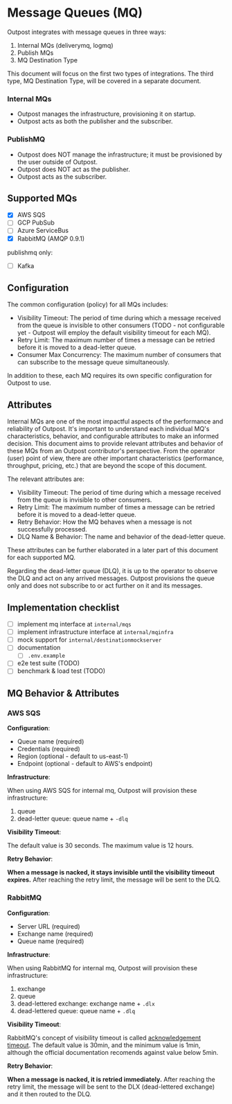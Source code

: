 # Message Queues (MQ)

Outpost integrates with message queues in three ways:

1. Internal MQs (deliverymq, logmq)
2. Publish MQs
3. MQ Destination Type

This document will focus on the first two types of integrations. The third type, MQ Destination Type, will be covered in a separate document.

### Internal MQs

- Outpost manages the infrastructure, provisioning it on startup.
- Outpost acts as both the publisher and the subscriber.

### PublishMQ

- Outpost does NOT manage the infrastructure; it must be provisioned by the user outside of Outpost.
- Outpost does NOT act as the publisher.
- Outpost acts as the subscriber.

## Supported MQs

- [x] AWS SQS
- [ ] GCP PubSub
- [ ] Azure ServiceBus
- [x] RabbitMQ (AMQP 0.9.1)

publishmq only:

- [ ] Kafka

## Configuration

The common configuration (policy) for all MQs includes:

- Visibility Timeout: The period of time during which a message received from the queue is invisible to other consumers (TODO - not configurable yet - Outpost will employ the default visibility timeout for each MQ).
- Retry Limit: The maximum number of times a message can be retried before it is moved to a dead-letter queue.
- Consumer Max Concurrency: The maximum number of consumers that can subscribe to the message queue simultaneously.

In addition to these, each MQ requires its own specific configuration for Outpost to use.

## Attributes

Internal MQs are one of the most impactful aspects of the performance and reliability of Outpost. It's important to understand each individual MQ's characteristics, behavior, and configurable attributes to make an informed decision. This document aims to provide relevant attributes and behavior of these MQs from an Outpost contributor's perspective. From the operator (user) point of view, there are other important characteristics (performance, throughput, pricing, etc.) that are beyond the scope of this document.

The relevant attributes are:

- Visibility Timeout: The period of time during which a message received from the queue is invisible to other consumers.
- Retry Limit: The maximum number of times a message can be retried before it is moved to a dead-letter queue.
- Retry Behavior: How the MQ behaves when a message is not successfully processed.
- DLQ Name & Behavior: The name and behavior of the dead-letter queue.

These attributes can be further elaborated in a later part of this document for each supported MQ.

Regarding the dead-letter queue (DLQ), it is up to the operator to observe the DLQ and act on any arrived messages. Outpost provisions the queue only and does not subscribe to or act further on it and its messages.

## Implementation checklist

- [ ] implement mq interface at `internal/mqs`
- [ ] implement infrastructure interface at `internal/mqinfra`
- [ ] mock support for `internal/destinationmockserver`
- [ ] documentation
  - [ ] `.env.example`
- [ ] e2e test suite (TODO)
- [ ] benchmark & load test (TODO)

## MQ Behavior & Attributes

### AWS SQS

**Configuration**:

- Queue name (required)
- Credentials (required)
- Region (optional - default to us-east-1)
- Endpoint (optional - default to AWS's endpoint)

**Infrastructure**:

When using AWS SQS for internal mq, Outpost will provision these infrastructure:

1. queue
2. dead-letter queue: queue name + `-dlq`

**Visibility Timeout**:

The default value is 30 seconds. The maximum value is 12 hours.

**Retry Behavior**:

**When a message is nacked, it stays invisible until the visibility timeout expires.** After reaching the retry limit, the message will be sent to the DLQ.

### RabbitMQ

**Configuration**:

- Server URL (required)
- Exchange name (required)
- Queue name (required)

**Infrastructure**:

When using RabbitMQ for internal mq, Outpost will provision these infrastructure:

1. exchange
2. queue
3. dead-lettered exchange: exchange name + `.dlx`
4. dead-lettered queue: queue name + `.dlq`

**Visibility Timeout**:

RabbitMQ's concept of visibility timeout is called [acknowledgement timeout](https://www.rabbitmq.com/docs/consumers#acknowledgement-timeout). The default value is 30min, and the minimum value is 1min, although the official documentation recomends against value below 5min.

**Retry Behavior**:

**When a message is nacked, it is retried immediately.** After reaching the retry limit, the message will be sent to the DLX (dead-lettered exchange) and it then routed to the DLQ.
